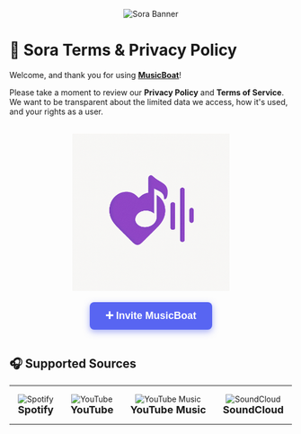 <p align="center">
  <img src="https://capsule-render.vercel.app/api?type=waving&color=gradient&height=200&section=header&text=MusicBoat&fontSize=80&fontAlignY=35&animation=twinkling&fontColor=gradient" alt="Sora Banner" />
</p>

# 📜 Sora Terms & Privacy Policy

Welcome, and thank you for using **[MusicBoat](https://discord.com/oauth2/authorize?client_id=1376612318619766814&permissions=3533840&integration_type=0&scope=applications.commands+bot)**!

Please take a moment to review our **Privacy Policy** and **Terms of Service**. We want to be transparent about the limited data we access, how it's used, and your rights as a user.

<br/>

<div align="center">
  <img src="/images/musicboat.png" alt="MusicBoat" width="280" />
</div>

<br/>

<div align="center">
  <a href="https://discord.com/oauth2/authorize?client_id=1376612318619766814&permissions=3533840&integration_type=0&scope=applications.commands+bot" target="_blank" 
     style="
       background-color: #5865F2;
       color: white;
       padding: 14px 28px;
       font-weight: 700;
       font-size: 18px;
       text-decoration: none;
       border-radius: 8px;
       font-family: Arial, sans-serif;
       display: inline-block;
       box-shadow: 0 4px 12px rgba(88, 101, 242, 0.5);
       cursor: pointer;
     "
  >
    ➕ Invite MusicBoat
  </a>
</div>

<br/>

## 🎧 Supported Sources

<table align="center">
  <tr>
    <td align="center" style="padding: 15px;">
      <img src="https://cdn-icons-png.flaticon.com/512/174/174872.png" width="50" alt="Spotify" /><br/>
      <strong style="font-size: 18px;">Spotify</strong>
    </td>
    <td align="center" style="padding: 15px;">
      <img src="https://cdn-icons-png.flaticon.com/512/1384/1384060.png" width="50" alt="YouTube" /><br/>
      <strong style="font-size: 18px;">YouTube</strong>
    </td>
    <td align="center" style="padding: 15px;">
      <img src="https://cdn-icons-png.flaticon.com/512/5968/5968985.png" width="50" alt="YouTube Music" /><br/>
      <strong style="font-size: 18px;">YouTube Music</strong>
    </td>
    <td align="center" style="padding: 15px;">
      <img src="https://cdn-icons-png.flaticon.com/512/3670/3670227.png" width="50" alt="SoundCloud" /><br/>
      <strong style="font-size: 18px;">SoundCloud</strong>
    </td>
  </tr>
</table>


